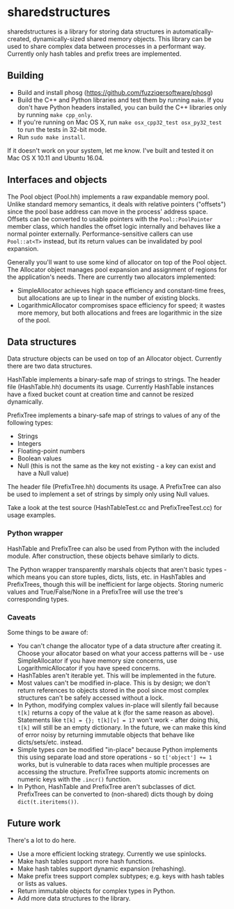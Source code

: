 # sharedstructures

sharedstructures is a library for storing data structures in automatically-created, dynamically-sized shared memory objects. This library can be used to share complex data between processes in a performant way. Currently only hash tables and prefix trees are implemented.

## Building

- Build and install phosg (https://github.com/fuzziqersoftware/phosg)
- Build the C++ and Python libraries and test them by running `make`. If you don't have Python headers installed, you can build the C++ libraries only by running `make cpp_only`.
- If you're running on Mac OS X, run `make osx_cpp32_test osx_py32_test` to run the tests in 32-bit mode.
- Run `sudo make install`.

If it doesn't work on your system, let me know. I've built and tested it on Mac OS X 10.11 and Ubuntu 16.04.

## Interfaces and objects

The Pool object (Pool.hh) implements a raw expandable memory pool. Unlike standard memory semantics, it deals with relative pointers ("offsets") since the pool base address can move in the process' address space. Offsets can be converted to usable pointers with the `Pool::PoolPointer` member class, which handles the offset logic internally and behaves like a normal pointer externally. Performance-sensitive callers can use `Pool::at<T>` instead, but its return values can be invalidated by pool expansion.

Generally you'll want to use some kind of allocator on top of the Pool object. The Allocator object manages pool expansion and assignment of regions for the application's needs. There are currently two allocators implemented:
- SimpleAllocator achieves high space efficiency and constant-time frees, but allocations are up to linear in the number of existing blocks.
- LogarithmicAllocator compromises space efficiency for speed; it wastes more memory, but both allocations and frees are logarithmic in the size of the pool.

## Data structures

Data structure objects can be used on top of an Allocator object. Currently there are two data structures.

HashTable implements a binary-safe map of strings to strings. The header file (HashTable.hh) documents its usage. Currently HashTable instances have a fixed bucket count at creation time and cannot be resized dynamically.

PrefixTree implements a binary-safe map of strings to values of any of the following types:
- Strings
- Integers
- Floating-point numbers
- Boolean values
- Null (this is not the same as the key not existing - a key can exist and have a Null value)

The header file (PrefixTree.hh) documents its usage. A PrefixTree can also be used to implement a set of strings by simply only using Null values.

Take a look at the test source (HashTableTest.cc and PrefixTreeTest.cc) for usage examples.

### Python wrapper

HashTable and PrefixTree can also be used from Python with the included module. After construction, these objects behave similarly to dicts.

The Python wrapper transparently marshals objects that aren't basic types - which means you can store tuples, dicts, lists, etc. in HashTables and PrefixTrees, though this will be inefficient for large objects. Storing numeric values and True/False/None in a PrefixTree will use the tree's corresponding types.

### Caveats

Some things to be aware of:
- You can't change the allocator type of a data structure after creating it. Choose your allocator based on what your access patterns will be - use SimpleAllocator if you have memory size concerns, use LogarithmicAllocator if you have speed concerns.
- HashTables aren't iterable yet. This will be implemented in the future.
- Most values can't be modified in-place. This is by design; we don't return references to objects stored in the pool since most complex structures can't be safely accessed without a lock.
- In Python, modifying complex values in-place will silently fail because `t[k]` returns a copy of the value at k (for the same reason as above). Statements like `t[k] = {}; t[k][v] = 17` won't work - after doing this, `t[k]` will still be an empty dictionary. In the future, we can make this kind of error noisy by returning immutable objects that behave like dicts/sets/etc. instead.
- Simple types *can* be modified "in-place" because Python implements this using separate load and store operations - so `t['object'] += 1` works, but is vulnerable to data races when multiple processes are accessing the structure. PrefixTree supports atomic increments on numeric keys with the `.incr()` function.
- In Python, HashTable and PrefixTree aren't subclasses of dict. PrefixTrees can be converted to (non-shared) dicts though by doing `dict(t.iteritems())`.

## Future work

There's a lot to do here.
- Use a more efficient locking strategy. Currently we use spinlocks.
- Make hash tables support more hash functions.
- Make hash tables support dynamic expansion (rehashing).
- Make prefix trees support complex subtypes; e.g. keys with hash tables or lists as values.
- Return immutable objects for complex types in Python.
- Add more data structures to the library.